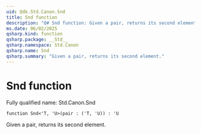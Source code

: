 ```yaml
---
uid: Qdk.Std.Canon.Snd
title: Snd function
description: "Q# Snd function: Given a pair, returns its second element."
ms.date: 06/02/2025
qsharp.kind: function
qsharp.package: __Std__
qsharp.namespace: Std.Canon
qsharp.name: Snd
qsharp.summary: "Given a pair, returns its second element."
---
```


# Snd function

Fully qualified name: Std.Canon.Snd

```qsharp
function Snd<'T, 'U>(pair : ('T, 'U)) : 'U
```

Given a pair, returns its second element.
